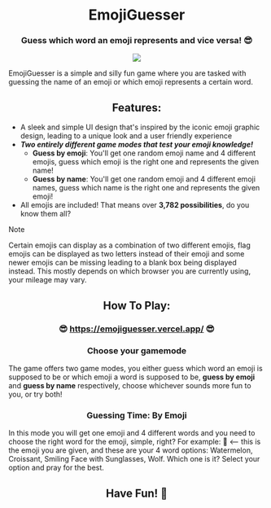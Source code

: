 <h1 align=center>EmojiGuesser</h1>

<h3 align=center>Guess which word an emoji represents and vice versa! 😎</h3>

<p align="center"><img src="https://github.com/Rathard/emojiguesser/assets/33904908/68e594c9-6616-427f-93f2-f3f22e8702c4"></p>

EmojiGuesser is a simple and silly fun game where you are tasked with guessing the name of an emoji or which emoji represents a certain word.

<h2 align=center>Features:</h2>

- A sleek and simple UI design that's inspired by the iconic emoji graphic design, leading to a unique look and a user friendly experience
- ***Two entirely different game modes that test your emoji knowledge!***
  - **Guess by emoji**: You'll get one random emoji name and 4 different emojis, guess which emoji is the right one and represents the given name!
  - **Guess by name**: You'll get one random emoji and 4 different emoji names, guess which name is the right one and represents the given emoji!
- All emojis are included! That means over **3,782 possibilities**, do you know them all?
> [!NOTE]
> Certain emojis can display as a combination of two different emojis, flag emojis can be displayed as two letters instead of their emoji and some newer emojis can be missing leading to a blank box being displayed instead. This mostly depends on which browser you are currently using, your mileage may vary.

<h2 align=center>How To Play:</h2>

#### <h3 align=center>😎 https://emojiguesser.vercel.app/ 😎</h3>

<h3 align=center>Choose your gamemode</h3>

The game offers two game modes, you either guess which word an emoji is supposed to be or which emoji a word is supposed to be, **guess by emoji** and **guess by name** respectively, choose whichever sounds more fun to you, or try both!

<h3 align=center>Guessing Time: By Emoji</h3>

In this mode you will get one emoji and 4 different words and you need to choose the right word for the emoji, simple, right? For example: 🥐 <-- this is the emoji you are given, and these are your 4 word options: Watermelon, Croissant, Smiling Face with Sunglasses, Wolf. Which one is it? Select your option and pray for the best.


<h2 align=center>Have Fun! 💚</h2>
